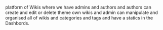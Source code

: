 
platform of Wikis where we have admins and authors and authors can create and edit or delete theme own wikis and admin can manipulate and organised all of wikis and categories and tags and have a statics in the Dashbords.
